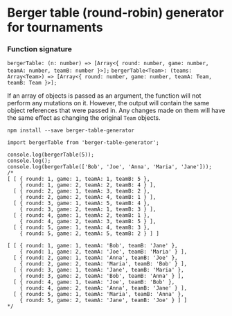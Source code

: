 # Berger table (round-robin) generator for tournaments

### Function signature
`bergerTable: (n: number) => [Array<{ round: number, game: number, teamA: number, teamB: number }>];`
`bergerTable<Team>: (teams: Array<Team>) => [Array<{ round: number, game: number, teamA: Team, teamB: Team }>];`

If an array of objects is passed as an argument, the function will not perform any mutations on it. However, the output will contain the same object references that were passed in. Any changes made on them will have the same effect as changing the original `Team` objects.

```
npm install --save berger-table-generator
```
```
import bergerTable from 'berger-table-generator';

console.log(bergerTable(5));
console.log();
console.log(bergerTable(['Bob', 'Joe', 'Anna', 'Maria', 'Jane']));
/*
[ [ { round: 1, game: 1, teamA: 1, teamB: 5 },
    { round: 1, game: 2, teamA: 2, teamB: 4 } ],
  [ { round: 2, game: 1, teamA: 3, teamB: 2 },
    { round: 2, game: 2, teamA: 4, teamB: 1 } ],
  [ { round: 3, game: 1, teamA: 5, teamB: 4 },
    { round: 3, game: 2, teamA: 1, teamB: 3 } ],
  [ { round: 4, game: 1, teamA: 2, teamB: 1 },
    { round: 4, game: 2, teamA: 3, teamB: 5 } ],
  [ { round: 5, game: 1, teamA: 4, teamB: 3 },
    { round: 5, game: 2, teamA: 5, teamB: 2 } ] ]

[ [ { round: 1, game: 1, teamA: 'Bob', teamB: 'Jane' },
    { round: 1, game: 2, teamA: 'Joe', teamB: 'Maria' } ],
  [ { round: 2, game: 1, teamA: 'Anna', teamB: 'Joe' },
    { round: 2, game: 2, teamA: 'Maria', teamB: 'Bob' } ],
  [ { round: 3, game: 1, teamA: 'Jane', teamB: 'Maria' },
    { round: 3, game: 2, teamA: 'Bob', teamB: 'Anna' } ],
  [ { round: 4, game: 1, teamA: 'Joe', teamB: 'Bob' },
    { round: 4, game: 2, teamA: 'Anna', teamB: 'Jane' } ],
  [ { round: 5, game: 1, teamA: 'Maria', teamB: 'Anna' },
    { round: 5, game: 2, teamA: 'Jane', teamB: 'Joe' } ] ]
*/
```